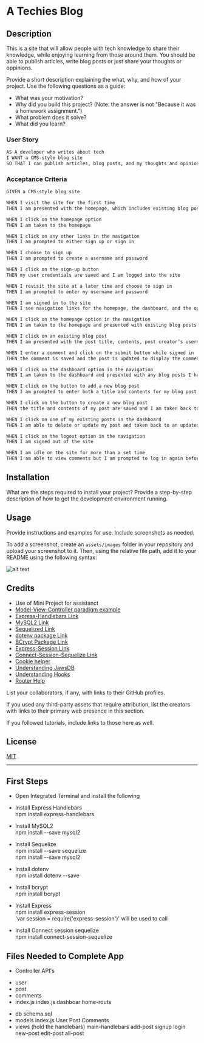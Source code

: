# A Techies Blog

## Description

This is a site that will allow people with tech knowledge to share their knowledge, while enjoying learning from those around them.  You should be able to publish articles, write blog posts or just share your thoughts or oppinions.


Provide a short description explaining the what, why, and how of your project. Use the following questions as a guide:

- What was your motivation?
- Why did you build this project? (Note: the answer is not "Because it was a homework assignment.")
- What problem does it solve?
- What did you learn?

### User Story

```md
AS A developer who writes about tech
I WANT a CMS-style blog site
SO THAT I can publish articles, blog posts, and my thoughts and opinions
```

### Acceptance Criteria

```md
GIVEN a CMS-style blog site

WHEN I visit the site for the first time
THEN I am presented with the homepage, which includes existing blog posts if any have been posted; navigation links for the homepage and the dashboard; and the option to log in

WHEN I click on the homepage option
THEN I am taken to the homepage

WHEN I click on any other links in the navigation
THEN I am prompted to either sign up or sign in

WHEN I choose to sign up
THEN I am prompted to create a username and password

WHEN I click on the sign-up button
THEN my user credentials are saved and I am logged into the site

WHEN I revisit the site at a later time and choose to sign in
THEN I am prompted to enter my username and password

WHEN I am signed in to the site
THEN I see navigation links for the homepage, the dashboard, and the option to log out

WHEN I click on the homepage option in the navigation
THEN I am taken to the homepage and presented with existing blog posts that include the post title and the date created

WHEN I click on an existing blog post
THEN I am presented with the post title, contents, post creator’s username, and date created for that post and have the option to leave a comment

WHEN I enter a comment and click on the submit button while signed in
THEN the comment is saved and the post is updated to display the comment, the comment creator’s username, and the date created

WHEN I click on the dashboard option in the navigation
THEN I am taken to the dashboard and presented with any blog posts I have already created and the option to add a new blog post

WHEN I click on the button to add a new blog post
THEN I am prompted to enter both a title and contents for my blog post

WHEN I click on the button to create a new blog post
THEN the title and contents of my post are saved and I am taken back to an updated dashboard with my new blog post

WHEN I click on one of my existing posts in the dashboard
THEN I am able to delete or update my post and taken back to an updated dashboard

WHEN I click on the logout option in the navigation
THEN I am signed out of the site

WHEN I am idle on the site for more than a set time
THEN I am able to view comments but I am prompted to log in again before I can add, update, or delete comments
```

## Installation

What are the steps required to install your project? Provide a step-by-step description of how to get the development environment running.

## Usage

Provide instructions and examples for use. Include screenshots as needed.

To add a screenshot, create an `assets/images` folder in your repository and upload your screenshot to it. Then, using the relative file path, add it to your README using the following syntax:

![alt text](assets/images/screenshot.png)

## Credits

* Use of Mini Project for assistanct
* [Model-View-Controller paradigm example](https://www.freecodecamp.org/news/the-model-view-controller-pattern-mvc-architecture-and-frameworks-explained/)
* [Express-Handlebars Link](https://www.npmjs.com/package/express-handlebars)
* [MySQL2 Link](https://www.npmjs.com/package/mysql2)
* [Sequelized Link](https://www.npmjs.com/package/sequelize)
* [dotenv package Link](https://www.npmjs.com/package/dotenv)
* [BCrypt Package Link](https://www.npmjs.com/package/bcrypt)
* [Express-Session Link](https://www.npmjs.com/package/express-session)
* [Connect-Session-Sequelize Link](https://www.npmjs.com/package/connect-session-sequelize)
* [Cookie helper](https://expressjs.com/en/resources/middleware/session.html)
* [Understanding JawsDB](https://devcenter.heroku.com/articles/jawsdb#:~:text=JawsDB%20is%20a%20MySQL%2FMariaDB,for%20use%20with%20your%20application.)
* [Understanding Hooks](https://sequelize.org/docs/v6/other-topics/hooks/)
* [Router Help](https://developer.mozilla.org/en-US/docs/Learn/Server-side/Express_Nodejs/routes)






List your collaborators, if any, with links to their GitHub profiles.

If you used any third-party assets that require attribution, list the creators with links to their primary web presence in this section.

If you followed tutorials, include links to those here as well.

## License

[MIT](https://choosealicense.com/licenses/mit/)

---

## First Steps

* Open Integrated Terminal and install the following </br>

* Install Express Handlebars </br>
npm install express-handlebars </br>

* Install MySQL2  </br>
npm install --save mysql2 </br>

* Install Sequelize </br>
npm install --save sequelize </br>
npm install --save mysql2 </br>

* Install dotenv </br>
npm install dotenv --save </br>

* Install bcrypt </br>
npm install bcrypt </br>

* Install Express </br>
npm install express-session </br>
'var session = require('express-session')' will be used to call </br>

* Install Connect session sequelize </br>
npm install connect-session-sequelize </br>

## Files Needed to Complete App

* Controller
API's
- user
- post
- comments
- index.js
index.js
dashboar
home-routs
* db
schema.sql
* models
index.js
User
Post
Comments
* views (hold the handlebars)
main-handlebars
add-post
signup
login
new-post
edit-post
all-post
